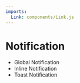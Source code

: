 ```yaml
---
imports:
  Link: components/Link.js
---
```


# Notification

* <Link to="/components/notification/global">Global Notification</Link>
* <Link to="/components/notification/inline">Inline Notification</Link>
* <Link to="/components/notification/toast">Toast Notification</Link>
